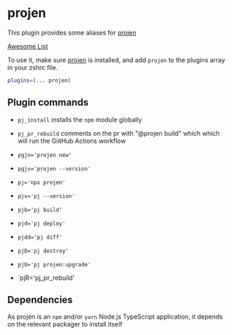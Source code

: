 # projen

This plugin provides some aliases for [projen](https://github.com/projen/projen) 

[Awesome List](https://github.com/p6m7g8/awesome-projen)

To use it, make sure [projen](https://github.com/projen/projen) is installed, and add `projen` to the plugins array in your zshrc file.

```zsh
plugins=(... projen)
```

## Plugin commands

* `pj_install` installs the `npm` module globally
* `pj_pr_rebuild` comments on the pr with "@projen build" which which will run the GiitHub Actions workflow


* `pgjn='projen new'`
* `pgjv='projen --version'`

* `pj='npx projen'`

* `pjv='pj --version'`
* `pjb='pj build'`

* `pjd='pj deploy'`
* `pjdd='pj diff'`
* `pjD='pj destroy'`

* `pjU='pj projen:upgrade'`

* `pjR='pj_pr_rebuild'

## Dependencies

As projen is an `npm` and/or `yarn` Node.js TypeScript application, it depends on the relevant packager to install itself
